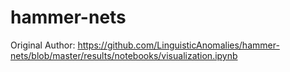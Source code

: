# hammer-nets
Original Author: https://github.com/LinguisticAnomalies/hammer-nets/blob/master/results/notebooks/visualization.ipynb
